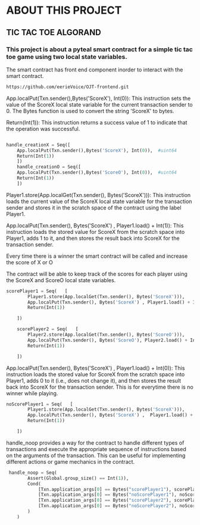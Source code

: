 # ABOUT THIS PROJECT

## TIC TAC TOE ALGORAND

### This project is about a pyteal smart contract for a simple tic tac toe game using two local state variables.

The smart contract has front end component inorder to interact with the smart contract.

```bash
https://github.com/eerieVoice/OJT-frontend.git
```

App.localPut(Txn.sender(),Bytes('ScoreX'), Int(0)): This instruction sets the value of the ScoreX local state variable for the current transaction sender to 0. The Bytes function is used to convert the string 'ScoreX' to bytes.

Return(Int(1)): This instruction returns a success value of 1 to indicate that the operation was successful.

```python

handle_creationX = Seq([
    App.localPut(Txn.sender(),Bytes('ScoreX'), Int(0)),  #uint64
    Return(Int(1))
    ])
    handle_creationO = Seq([
    App.localPut(Txn.sender(),Bytes('ScoreO'), Int(0)),  #uint64
    Return(Int(1))
    ])

```

Player1.store(App.localGet(Txn.sender(), Bytes('ScoreX'))): This instruction loads the current value of the ScoreX local state variable for the transaction sender and stores it in the scratch space of the contract using the label Player1.

App.localPut(Txn.sender(), Bytes('ScoreX') , Player1.load() + Int(1)): This instruction loads the stored value for ScoreX from the scratch space into Player1, adds 1 to it, and then stores the result back into ScoreX for the transaction sender.

Every time there is a winner the smart contract will be called and increase the score of X or O

The contract will be able to keep track of the scores for each player using the ScoreX and ScoreO local state variables.

```python
scorePlayer1 = Seq(   [
        Player1.store(App.localGet(Txn.sender(), Bytes('ScoreX'))),
        App.localPut(Txn.sender(), Bytes('ScoreX') , Player1.load() + Int(1)),
        Return(Int(1))

    ])

    scorePlayer2 = Seq(   [
        Player2.store(App.localGet(Txn.sender(), Bytes('ScoreO'))),
        App.localPut(Txn.sender(), Bytes('ScoreO'), Player2.load() + Int(1)),
        Return(Int(1))

    ])

```

App.localPut(Txn.sender(), Bytes('ScoreX') , Player1.load() + Int(0)): This instruction loads the stored value for ScoreX from the scratch space into Player1, adds 0 to it (i.e., does not change it), and then stores the result back into ScoreX for the transaction sender. This is for everytime there is no winner while playing.

```python
noScorePlayer1 = Seq(   [
        Player1.store(App.localGet(Txn.sender(), Bytes('ScoreX'))),
        App.localPut(Txn.sender(), Bytes('ScoreX') ,  Player1.load() + Int(0)),
        Return(Int(1))

    ])

```

handle_noop provides a way for the contract to handle different types of transactions and execute the appropriate sequence of instructions based on the arguments of the transaction. This can be useful for implementing different actions or game mechanics in the contract.

```python
 handle_noop = Seq(
        Assert(Global.group_size() == Int(1)),
        Cond(
            [Txn.application_args[0] == Bytes("scorePlayer1"), scorePlayer1],
            [Txn.application_args[0] == Bytes("noScorePlayer1"), noScorePlayer1],
            [Txn.application_args[0] == Bytes("scorePlayer2"), scorePlayer2],
            [Txn.application_args[0] == Bytes("noScorePlayer2"), noScorePlayer2],
        )
    )
```
